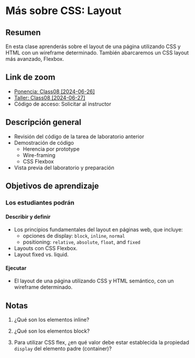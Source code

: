 # Más sobre CSS: Layout

## Resumen

En esta clase aprenderás sobre el layout de una página utilizando CSS y HTML con un wireframe determinado. También abarcaremos un CSS layout más avanzado, Flexbox.

## Link de zoom

- [Ponencia: Class08 [2024-06-26]](https://us06web.zoom.us/rec/share/KqfjYorg0d7QTIiKNsB4SWOeHWq3jSI_weKe5BE6-9tUwnQLoP_4n12YzkNogRVe.M4ivWoYvSC_jGfRU)
- [Taller: Class08 [2024-06-27]](https://us06web.zoom.us/rec/share/BAlBUwaxgQ42Wz5gtclaagTzXt822QEPSt6roUetizwVf_LkuGSSLd-853XtX1TV.mIP7iekg0IY4cmK_) 
- Código de acceso: Solicitar al instructor

## Descripción general

- Revisión del código de la tarea de laboratorio anterior
- Demostración de código
  - Herencia por prototype
  - Wire-framing
  - CSS Flexbox
- Vista previa del laboratorio y preparación

## Objetivos de aprendizaje

### Los estudiantes podrán

#### Describir y definir

- Los principios fundamentales del layout en páginas web, que incluye:
  - opciones de display: `block`, `inline`, `normal`
  - positioning: `relative`, `absolute`, `float`, and `fixed`
- Layouts con CSS Flexbox.
- Layout fixed vs. liquid.

#### Ejecutar

- El layout de una página utilizando CSS y HTML semántico, con un wireframe determinado.

## Notas

1. ¿Qué son los elementos inline?

1. ¿Qué son los elementos block?

1. Para utilizar CSS flex, ¿en qué valor debe estar establecida la propiedad `display` del elemento padre (container)?
